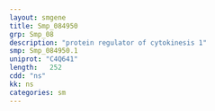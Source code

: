 ```yaml
---
layout: smgene
title: Smp_084950
grp: Smp_08
description: "protein regulator of cytokinesis 1"
smp: Smp_084950.1
uniprot: "C4Q641"
length:   252
cdd: "ns"
kk: ns
categories: sm
---
```

